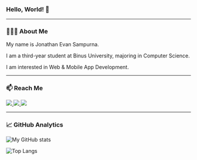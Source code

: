 ### Hello, World! 👋
---
### 🧑🏻‍💻 About Me
My name is Jonathan Evan Sampurna.

I am a third-year student at Binus University, majoring in Computer Science. 

I am interested in Web & Mobile App Development. 

---
### 📫 Reach Me
<a href="mailto:jonathan.sampurna@gmail.com">
  <img src="https://img.shields.io/badge/Gmail-D14836?style=for-the-badge&logo=gmail&logoColor=white">
</a>
<a href="https://www.linkedin.com/in/jonathanevansampurna/">
  <img src="https://img.shields.io/badge/LinkedIn-0077B5?style=for-the-badge&logo=linkedin&logoColor=white">
</a>
<a href="https://www.hackerrank.com/Jonevs">
  <img src="https://img.shields.io/badge/-Hackerrank-2EC866?style=for-the-badge&logo=HackerRank&logoColor=white">
</a>

---
### 📈 GitHub Analytics

![My GitHub stats](https://github-readme-stats.vercel.app/api?username=Jonevs&show_icons=true&theme=react&line_height=28&custom_title=Github%20Stats)

![Top Langs](https://github-readme-stats.vercel.app/api/top-langs/?username=Jonevs&layout=compact&theme=react&langs_count=8&card_width=445&custom_title=My%20Programming%20Languages)
